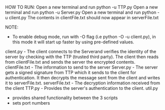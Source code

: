 HOW TO RUN:
Open a new terminal and run python -u TTP.py
Open a new terminal and run python -u Server.py
Open a new terminal and run python -u client.py
The contents in clientFile.txt should now appear in serverFile.txt

NOTE:
- To enable debug mode, run with -O flag (i.e python -O -u client.py), in this mode it will start up faster by using pre-defined values.

client.py - The client connects to the Serverand verifies the identity of the server by checking with the TTP (trusted third party). The client then reads from clientFile.txt and sends the server the encrypted contents.
clientFile.txt - The information to send to the server
Server.py - The server gets a signed signature from TTP which it sends to the client for authentication. It then decrypts the message sent from the client and writes it to serverFile.txt.
serverFile.txt - The decryption information received from the client
TTP.py - Provides the server's authentication to the client. 
util.py
- provides shared functionality between the 3 scripts
- sets port numbers
